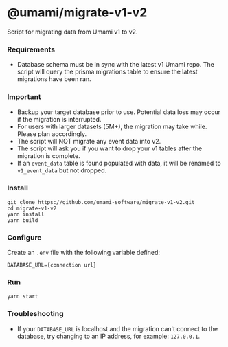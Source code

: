 # @umami/migrate-v1-v2

Script for migrating data from Umami v1 to v2.

### Requirements

- Database schema must be in sync with the latest v1 Umami repo. The script will query the prisma migrations table to ensure the latest migrations have been ran.

### Important
- Backup your target database prior to use. Potential data loss may occur if the migration is interrupted.
- For users with larger datasets (5M+), the migration may take while. Please plan accordingly.
- The script will NOT migrate any event data into v2.
- The script will ask you if you want to drop your v1 tables after the migration is complete.
- If an `event_data` table is found populated with data, it will be renamed to `v1_event_data` but not dropped.

### Install

```shell
git clone https://github.com/umami-software/migrate-v1-v2.git
cd migrate-v1-v2
yarn install
yarn build
```

### Configure

Create an `.env` file with the following variable defined:

```
DATABASE_URL={connection url}
```

### Run

```shell
yarn start
```

### Troubleshooting

- If your `DATABASE_URL` is localhost and the migration can't connect to the database, try changing to an IP address, for example: `127.0.0.1`.